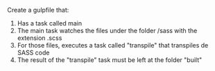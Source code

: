 Create a gulpfile that:

1. Has a task called main
2. The main task watches the files under the folder /sass with the extension .scss
3. For those files, executes a task called "transpile" that transpiles de SASS code
4. The result of the "transpile" task must be left at the folder "built"